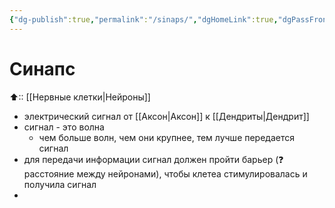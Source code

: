 ```yaml
---
{"dg-publish":true,"permalink":"/sinaps/","dgHomeLink":true,"dgPassFrontmatter":false}
---
```


# Синапс

⬆:: [[Нервные клетки|Нейроны]]

- электрический сигнал от [[Аксон|Аксон]] к [[Дендриты|Дендрит]]
- сигнал - это волна
	- чем больше волн, чем они крупнее, тем лучше передается сигнал
- для передачи информации сигнал должен пройти барьер (❓ расстояние между нейронами), чтобы клетеа стимулировалась и получила сигнал
- 